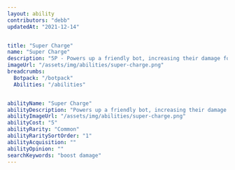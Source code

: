 ```yaml
---
layout: ability
contributors: "debb"
updatedAt: "2021-12-14"


title: "Super Charge"
name: "Super Charge"
description: "5P - Powers up a friendly bot, increasing their damage for 4 seconds"
imageUrl: "/assets/img/abilities/super-charge.png"
breadcrumbs:
  Botpack: "/botpack"
  Abilities: "/abilities"


abilityName: "Super Charge"
abilityDescription: "Powers up a friendly bot, increasing their damage for 4 seconds"
abilityImageUrl: "/assets/img/abilities/super-charge.png"
abilityCost: "5"
abilityRarity: "Common"
abilityRaritySortOrder: "1"
abilityAcquisition: ""
abilityOpinion: ""
searchKeywords: "boost damage"
---
```




